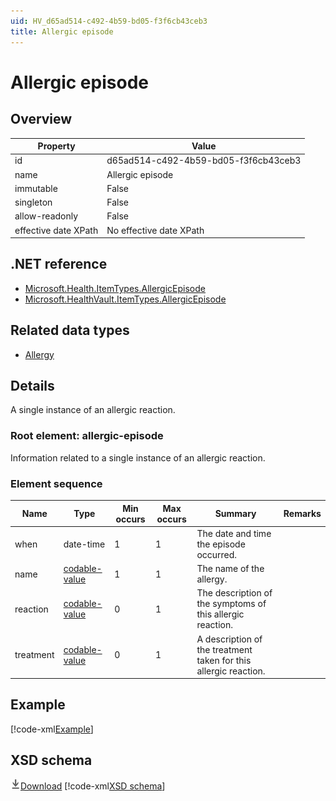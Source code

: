 ```yaml
---
uid: HV_d65ad514-c492-4b59-bd05-f3f6cb43ceb3
title: Allergic episode
---
```


# Allergic episode

## Overview

Property|Value
---|---
id|d65ad514-c492-4b59-bd05-f3f6cb43ceb3
name|Allergic episode
immutable|False
singleton|False
allow-readonly|False
effective date XPath|No effective date XPath

## .NET reference
- [Microsoft.Health.ItemTypes.AllergicEpisode](https://docs.microsoft.com/dotnet/api/microsoft.health.itemtypes.allergicepisode)
- [Microsoft.HealthVault.ItemTypes.AllergicEpisode](https://docs.microsoft.com/dotnet/api/microsoft.healthvault.itemtypes.allergicepisode)

## Related data types

- [Allergy](xref:HV_52bf9104-2c5e-4f1f-a66d-552ebcc53df7)

## Details
A single instance of an allergic reaction.

<a name='allergic-episode'></a>

### Root element: allergic-episode

Information related to a single instance of an allergic reaction.

### Element sequence

Name|Type|Min occurs|Max occurs|Summary|Remarks
---|---|---|---|---|---
when|date-time|1|1|The date and time the episode occurred.|
name|[codable-value](xref:HV_3e730686-781f-4616-aa0d-817bba8eb141#codable-value)|1|1|The name of the allergy.|
reaction|[codable-value](xref:HV_3e730686-781f-4616-aa0d-817bba8eb141#codable-value)|0|1|The description of the symptoms of this allergic reaction.|
treatment|[codable-value](xref:HV_3e730686-781f-4616-aa0d-817bba8eb141#codable-value)|0|1|A description of the treatment taken for this allergic reaction.|

## Example
[!code-xml[Example](sample-xml/d65ad514-c492-4b59-bd05-f3f6cb43ceb3.xml)]

## XSD schema
[![Download](/healthvault/images/download.png)Download](xsd/allergic-episode.xsd)
[!code-xml[XSD schema](xsd/allergic-episode.xsd)]
